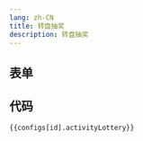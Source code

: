```yaml
---
lang: zh-CN
title: 转盘抽奖
description: 转盘抽奖
---
```


<script setup lang="ts">
import { activityLotterySchema } from './_schema'
import useConfigStore from '@store/config'
import { storeToRefs } from 'pinia';
const { configs, id } = storeToRefs(useConfigStore())
</script>

## 表单

<JSONSchema :schema="activityLotterySchema" v-model="configs[id].activityLottery"></JSONSchema>

## 代码

```json-vue
{{configs[id].activityLottery}}
```
